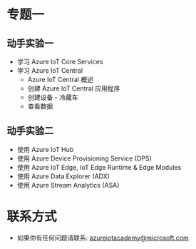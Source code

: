 # **专题一**
## **动手实验一**

   - 学习 Azure IoT Core Services 
   - 学习 Azure IoT Central
      - Azure IoT Central 概述
      - 创建 Azure IoT Central 应用程序
      - 创建设备 - 冷藏车
      - 查看数据

## **动手实验二**

   - 使用 Azure IoT Hub
   - 使用 Azure Device Provisioning Service (DPS)
   - 使用 Azure IoT Edge, IoT Edge Runtime & Edge Modules
   - 使用 Azure Data Explorer (ADX)
   - 使用 Azure Stream Analytics (ASA)


# **联系方式**

- 如果你有任何问题请联系: azureiotacademy@microsoft.com
